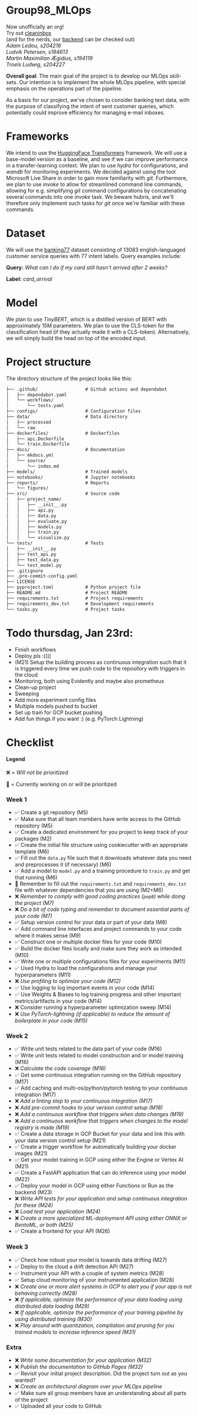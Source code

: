 # Group98_MLOps
Now unofficially an org!<br>
Try out [cleaninbox](https://email-api-frontend-170780472924.europe-west1.run.app)<br>
(and for the nerds, our [backend](https://backend-170780472924.europe-west1.run.app) can be checked out)<br>
*Adam Ledou, s204216*  <br>
*Ludvik Petersen, s194613*  <br>
*Martin Maximilian Ægidius, s194119*  <br>
*Troels Ludwig, s204227*  <br>

**Overall goal**:
The main goal of the project is to develop our MLOps skill-sets. Our intention is to implement the whole MLOps pipeline, with special emphasis on the operations part of the pipeline.

As a basis for our project, we've chosen to consider banking text data, with the purpose of classifying the intent of sent customer queries, which potentially could improve efficiency for managing e-mail inboxes.

# Frameworks
We intend to use the [HuggingFace Transformers](https://github.com/huggingface/transformers) framework.
We will use a base-model version as a baseline, and see if we can improve performance in a transfer-learning context.
We plan to use *hydra* for configurations, and *wandb* for monitoring experiments. We decided against using the tool Microsoft Live Share in order to gain more familiarity with *git*. Furthermore, we plan to use *invoke* to allow for streamlined command line commands, allowing for e.g. simplifying *git* command configurations by concatenating several commands into one *invoke* task. We beware hubris, and we'll therefore only implement such tasks for *git* once we're familiar with these commands.

# Dataset
We will use the [banking77](https://huggingface.co/datasets/PolyAI/banking77) dataset consisting of 13083 english-languaged customer service queries with 77 intent labels. Query examples include:

<p style="text-align: center;"> 

**Query:** *What can I do if my card still hasn't arrived after 2 weeks?*

**Label:** *card_arrival*

</p>

# Model
We plan to use *TinyBERT*, which is a distilled version of BERT with approximately 15M parameters. We plan to use the CLS-token for the classification head (if they actually made it with a CLS-token). Alternatively, we will simply build the head on top of the encoded input.



# Project structure

The directory structure of the project looks like this:
```txt
├── .github/                  # Github actions and dependabot
│   ├── dependabot.yaml
│   └── workflows/
│       └── tests.yaml
├── configs/                  # Configuration files
├── data/                     # Data directory
│   ├── processed
│   └── raw
├── dockerfiles/              # Dockerfiles
│   ├── api.Dockerfile
│   └── train.Dockerfile
├── docs/                     # Documentation
│   ├── mkdocs.yml
│   └── source/
│       └── index.md
├── models/                   # Trained models
├── notebooks/                # Jupyter notebooks
├── reports/                  # Reports
│   └── figures/
├── src/                      # Source code
│   ├── project_name/
│   │   ├── __init__.py
│   │   ├── api.py
│   │   ├── data.py
│   │   ├── evaluate.py
│   │   ├── models.py
│   │   ├── train.py
│   │   └── visualize.py
└── tests/                    # Tests
│   ├── __init__.py
│   ├── test_api.py
│   ├── test_data.py
│   └── test_model.py
├── .gitignore
├── .pre-commit-config.yaml
├── LICENSE
├── pyproject.toml            # Python project file
├── README.md                 # Project README
├── requirements.txt          # Project requirements
├── requirements_dev.txt      # Development requirements
└── tasks.py                  # Project tasks
```

# Todo thursdag, Jan 23rd:
* Finish workflows
* Deploy pls :((((
* (M21) Setup the building process as continuous integration such that it is triggered every time we push code to the repository with triggers in the cloud
* Monitoring, both using Evidently and maybe also prometheus
* Clean-up project
* Sweeping
* Add more experiment config files
* Multiple models pushed to bucket
* Set up train for GCP bucket pushing
* Add fun things if you want :) (e.g. PyTorch Lightning)

# Checklist

#### Legend
:x: = _Will not be prioritized_

:large_orange_diamond: = Currently working on or will be prioritized

### Week 1

* :white_check_mark: Create a git repository (M5)
* :white_check_mark: Make sure that all team members have write access to the GitHub repository (M5)
* :white_check_mark: Create a dedicated environment for you project to keep track of your packages (M2)
* :white_check_mark: Create the initial file structure using cookiecutter with an appropriate template (M6)
* :white_check_mark: Fill out the `data.py` file such that it downloads whatever data you need and preprocesses it (if necessary) (M6)
* :white_check_mark: Add a model to `model.py` and a training procedure to `train.py` and get that running (M6)
* :large_orange_diamond: Remember to fill out the `requirements.txt` and `requirements_dev.txt` file with whatever dependencies that you
    are using (M2+M6)
* :x: _Remember to comply with good coding practices (`pep8`) while doing the project (M7)_
* :x: _Do a bit of code typing and remember to document essential parts of your code (M7)_
* :white_check_mark: Setup version control for your data or part of your data (M8)
* :white_check_mark: Add command line interfaces and project commands to your code where it makes sense (M9)
* :white_check_mark: Construct one or multiple docker files for your code (M10)
* :white_check_mark: Build the docker files locally and make sure they work as intended (M10)
* :white_check_mark: Write one or multiple configurations files for your experiments (M11)
* :white_check_mark: Used Hydra to load the configurations and manage your hyperparameters (M11)
* :x: _Use profiling to optimize your code (M12)_
* :white_check_mark: Use logging to log important events in your code (M14)
* :white_check_mark: Use Weights & Biases to log training progress and other important metrics/artifacts in your code (M14)
* :x: Consider running a hyperparameter optimization sweep (M14)
* :x: _Use PyTorch-lightning (if applicable) to reduce the amount of boilerplate in your code (M15)_

### Week 2

* :white_check_mark: Write unit tests related to the data part of your code (M16)
* :white_check_mark: Write unit tests related to model construction and or model training (M16)
* :x: _Calculate the code coverage (M16)_
* :white_check_mark: Get some continuous integration running on the GitHub repository (M17)
* :white_check_mark: Add caching and multi-os/python/pytorch testing to your continuous integration (M17)
* :x: _Add a linting step to your continuous integration (M17)_
* :x: _Add pre-commit hooks to your version control setup (M18)_
* :x: _Add a continuous workflow that triggers when data changes (M19)_
* :x: _Add a continuous workflow that triggers when changes to the model registry is made (M19)_
* :white_check_mark: Create a data storage in GCP Bucket for your data and link this with your data version control setup (M21)
* :white_check_mark: Create a trigger workflow for automatically building your docker images (M21)
* :white_check_mark: Get your model training in GCP using either the Engine or Vertex AI (M21)
* :white_check_mark: Create a FastAPI application that can do inference using your model (M22)
* :white_check_mark: Deploy your model in GCP using either Functions or Run as the backend (M23)
* :x: _Write API tests for your application and setup continuous integration for these (M24)_
* :x: _Load test your application (M24)_
* :x: _Create a more specialized ML-deployment API using either ONNX or BentoML, or both (M25)_
* :white_check_mark: Create a frontend for your API (M26)

### Week 3

* :white_check_mark: Check how robust your model is towards data drifting (M27)
* :white_check_mark: Deploy to the cloud a drift detection API (M27)
* :white_check_mark: Instrument your API with a couple of system metrics (M28)
* :white_check_mark: Setup cloud monitoring of your instrumented application (M28)
* :x: _Create one or more alert systems in GCP to alert you if your app is not behaving correctly (M28)_
* :x: _If applicable, optimize the performance of your data loading using distributed data loading (M29)_
* :x: _If applicable, optimize the performance of your training pipeline by using distributed training (M30)_
* :x: _Play around with quantization, compilation and pruning for you trained models to increase inference speed (M31)_

### Extra

* :x: _Write some documentation for your application (M32)_
* :x: _Publish the documentation to GitHub Pages (M32)_
* :white_check_mark: Revisit your initial project description. Did the project turn out as you wanted?
* :x: _Create an architectural diagram over your MLOps pipeline_
* :white_check_mark: Make sure all group members have an understanding about all parts of the project
* :white_check_mark: Uploaded all your code to GitHub

